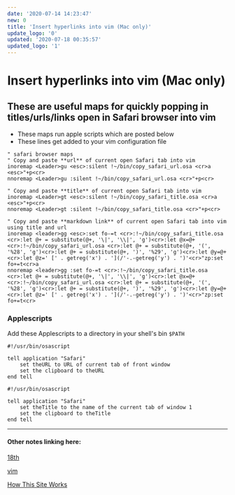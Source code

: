 ```yaml
---
date: '2020-07-14 14:23:47'
new: 0
title: 'Insert hyperlinks into vim (Mac only)'
update_logo: '0'
updated: '2020-07-18 00:35:57'
updated_logo: '1'
---
```

# Insert hyperlinks into vim (Mac only)

## These are useful maps for quickly popping in titles/urls/links open in Safari browser into vim

* These maps run apple scripts which are posted below
* These lines get added to your vim configuration file

```vim
" safari browser maps
" Copy and paste **url** of current open Safari tab into vim
inoremap <Leader>gu <esc>:silent !~/bin/copy_safari_url.osa <cr>a <esc>"+p<cr>
nnoremap <Leader>gu :silent !~/bin/copy_safari_url.osa <cr>"+p<cr>

" Copy and paste **title** of current open Safari tab into vim
inoremap <Leader>gt <esc>:silent !~/bin/copy_safari_title.osa <cr>a <esc>"+p<cr>
nnoremap <Leader>gt :silent !~/bin/copy_safari_title.osa <cr>"+p<cr>

" Copy and paste **markdown link** of current open Safari tab into vim using title and url
inoremap <leader>gg <esc>:set fo-=t <cr>:!~/bin/copy_safari_title.osa <cr>:let @+ = substitute(@+, '\|', '\\|', 'g')<cr>:let @x=@+<cr>:!~/bin/copy_safari_url.osa <cr>:let @+ = substitute(@+, '(', '%28', 'g')<cr>:let @+ = substitute(@+, ')', '%29', 'g')<cr>:let @y=@+<cr>:let @z=' [' . getreg('x') . '](/'-.-getreg('y') . ')'<cr>"zp:set fo+=t<cr>a
nnoremap <leader>gg :set fo-=t <cr>:!~/bin/copy_safari_title.osa <cr>:let @+ = substitute(@+, '\|', '\\|', 'g')<cr>:let @x=@+<cr>:!~/bin/copy_safari_url.osa <cr>:let @+ = substitute(@+, '(', '%28', 'g')<cr>:let @+ = substitute(@+, ')', '%29', 'g')<cr>:let @y=@+<cr>:let @z=' [' . getreg('x') . '](/'-.-getreg('y') . ')'<cr>"zp:set fo+=t<cr>
```

### Applescripts

Add these Applescripts to a directory in your shell's bin `$PATH`

```applescript
#!/usr/bin/osascript

tell application "Safari"
	set theURL to URL of current tab of front window
	set the clipboard to theURL
end tell
```

```applescript
#!/usr/bin/osascript

tell application "Safari"
	set theTitle to the name of the current tab of window 1
	set the clipboard to theTitle
end tell
```

---
#### Other notes linking here:

[18th](/2020-07-18)

[vim](/vim)

[How This Site Works](/How-this-site-is-built)
